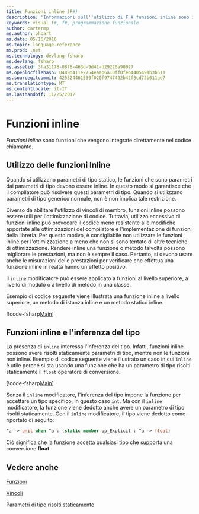 ```yaml
---
title: Funzioni inline (F#)
description: 'Informazioni sull''utilizzo di F # funzioni inline sono integrate direttamente nel codice chiamante.'
keywords: visual f#, f#, programmazione funzionale
author: cartermp
ms.author: phcart
ms.date: 05/16/2016
ms.topic: language-reference
ms.prod: .net
ms.technology: devlang-fsharp
ms.devlang: fsharp
ms.assetid: 3fa31178-08f8-463d-9d41-d29220a90027
ms.openlocfilehash: 0489d411e2754eaab6a10ff0feb4405491b3b511
ms.sourcegitcommit: 425524461530f020f9747492b42f8cd72b011ae7
ms.translationtype: MT
ms.contentlocale: it-IT
ms.lasthandoff: 11/25/2017
---
```

# <a name="inline-functions"></a>Funzioni inline

*Funzioni inline* sono funzioni che vengono integrate direttamente nel codice chiamante.


## <a name="using-inline-functions"></a>Utilizzo delle funzioni Inline
Quando si utilizzano parametri di tipo statico, le funzioni che sono parametri dai parametri di tipo devono essere inline. In questo modo si garantisce che il compilatore può risolvere questi parametri di tipo. Quando si utilizzano parametri di tipo generico normale, non è non implica tale restrizione.

Diverso da abilitare l'utilizzo di vincoli di membro, funzioni inline possono essere utili per l'ottimizzazione di codice. Tuttavia, utilizzo eccessivo di funzioni inline può provocare il codice meno resistente alle modifiche apportate alle ottimizzazioni del compilatore e l'implementazione di funzioni della libreria. Per questo motivo, è consigliabile non utilizzare le funzioni inline per l'ottimizzazione a meno che non si sono tentato di altre tecniche di ottimizzazione. Rendere inline una funzione o metodo talvolta possono migliorare le prestazioni, ma non è sempre il caso. Pertanto, si devono usare anche le misurazioni delle prestazioni per verificare che effettua una funzione inline in realtà hanno un effetto positivo.

Il `inline` modificatore può essere applicato a funzioni al livello superiore, a livello di modulo o a livello di metodo in una classe.

Esempio di codice seguente viene illustrata una funzione inline a livello superiore, un metodo di istanza inline e un metodo statico inline.

[!code-fsharp[Main](../../../../samples/snippets/fsharp/lang-ref-3/snippet201.fs)]
    
## <a name="inline-functions-and-type-inference"></a>Funzioni inline e l'inferenza del tipo
La presenza di `inline` interessa l'inferenza del tipo. Infatti, funzioni inline possono avere risolti staticamente parametri di tipo, mentre non le funzioni non inline. Esempio di codice seguente viene illustrato un caso in cui `inline` è utile perché si sta usando una funzione che ha un parametro di tipo risolti staticamente il `float` operatore di conversione.

[!code-fsharp[Main](../../../../samples/snippets/fsharp/lang-ref-3/snippet202.fs)]

Senza il `inline` modificatore, l'inferenza del tipo impone la funzione per accettare un tipo specifico, in questo caso `int`. Ma con il `inline` modificatore, la funzione viene dedotto anche avere un parametro di tipo risolti staticamente. Con il `inline` modificatore, il tipo viene dedotto come riportato di seguito:

```fsharp
^a -> unit when ^a : (static member op_Explicit : ^a -> float)
```

Ciò significa che la funzione accetta qualsiasi tipo che supporta una conversione **float**.


## <a name="see-also"></a>Vedere anche
[Funzioni](index.md)

[Vincoli](../generics/constraints.md)

[Parametri di tipo risolti staticamente](../generics/statically-resolved-type-parameters.md)
